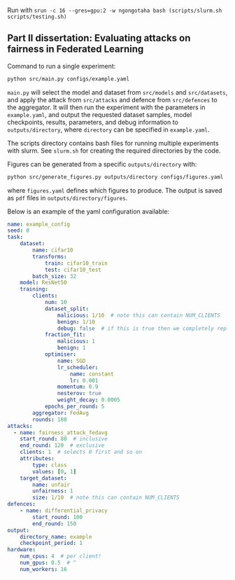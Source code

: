 Run with `srun -c 16 --gres=gpu:2 -w ngongotaha bash (scripts/slurm.sh scripts/testing.sh)`

## Part II dissertation: Evaluating attacks on fairness in Federated Learning

Command to run a single experiment:
```bash
python src/main.py configs/example.yaml
```
`main.py` will select the model and dataset from `src/models` and `src/datasets`, and apply the attack from `src/attacks` and defence from `src/defences` to the aggregator. It will then run the experiment with the parameters in `example.yaml`, and output the requested dataset samples, model checkpoints, results, parameters, and debug information to `outputs/directory`, where `directory` can be specified in `example.yaml`.

The scripts directory contains bash files for running multiple experiments with slurm. See `slurm.sh` for creating the required directories by the code.

Figures can be generated from a specific `outputs/directory` with:
```bash
python src/generate_figures.py outputs/directory configs/figures.yaml
```
where `figures.yaml` defines which figures to produce. The output is saved as `pdf` files in `outputs/directory/figures`.

Below is an example of the yaml configuration available:

```yaml
name: example_config
seed: 0
task:
    dataset:
        name: cifar10
        transforms:
            train: cifar10_train
            test: cifar10_test
        batch_size: 32
    model: ResNet50
    training:
        clients:
            num: 10
            dataset_split:
                malicious: 1/10  # note this can contain NUM_CLIENTS
                benign: 1/10
                debug: false  # if this is true then we completely replicate the dataset
            fraction_fit:
                malicious: 1
                benign: 1
            optimiser:
                name: SGD
                lr_scheduler:
                    name: constant
                    lr: 0.001
                momentum: 0.9
                nesterov: true
                weight_decay: 0.0005
            epochs_per_round: 5
        aggregator: FedAvg
        rounds: 180
attacks:
  - name: fairness_attack_fedavg
    start_round: 80  # inclusive
    end_round: 120  # exclusive
    clients: 1  # selects 0 first and so on
    attributes:
        type: class
        values: [0, 1]
    target_dataset:
        name: unfair
        unfairness: 1
        size: 1/10  # note this can contain NUM_CLIENTS
defences:
    - name: differential_privacy
        start_round: 100
        end_round: 150
output:
    directory_name: example
    checkpoint_period: 1
hardware:
    num_cpus: 4  # per client!
    num_gpus: 0.5  # ^
    num_workers: 16
```
